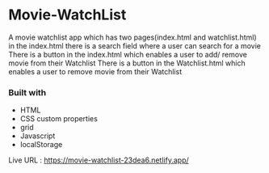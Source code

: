# Movie-WatchList
A movie watchlist app which has two pages(index.html and watchlist.html)
in the index.html there is a search field where a user can search for a movie 
There is a button in the index.html which enables a user to add/ remove movie from their Watchlist
There is a button in the Watchlist.html which enables a user to remove movie from their Watchlist



### Built with

- HTML
- CSS custom properties
- grid
- Javascript
- localStorage

Live URL : https://movie-watchlist-23dea6.netlify.app/


